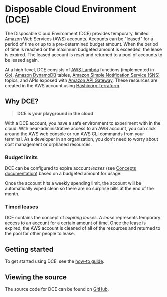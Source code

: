 # Disposable Cloud Environment (DCE)

The Disposable Cloud Environment (DCE) provides temporary, limited Amazon Web Services (AWS) accounts. Accounts can be "leased" for a period of time or up to a pre-determined budget amount. When the period of time is reached or the maximum budgeted amount is exceeded, the lease is expired. The leased account is _reset_ and returned to a pool of accounts to be leased again.

At a high-level, DCE consists of [AWS Lambda](https://aws.amazon.com/lambda/) functions (implemented in [Go](https://golang.org/)), 
[Amazon DynamoDB](https://aws.amazon.com/dynamodb/) tables, 
[Amazon Simple Notification Service (SNS)](https://aws.amazon.com/sns/) topics,
and APIs exposed with [Amazon API Gateway](https://aws.amazon.com/api-gateway/). 
These resources are created in the AWS account using [Hashicorp Terraform](https://www.terraform.io/).

## Why DCE?

> **DCE is your playground in the cloud**

With a DCE account, you have a safe environment to experiment with in the
cloud. With near-administrative access to an AWS account, you
can click around the AWS web console or run AWS CLI commands from your terminal. 
As a developer in an organization, you don't need to worry about cost management or orphaned resources.

### Budget limits

DCE can be configured to expire account _leases_ (see [Concepts documentation](concepts.md)) 
based on a budgeted amount for usage. 

Once the account hits a weekly spending limit, the account will be automatically
wiped clean so there are no surprise bills at the end of the month.

### Timed leases

DCE contains the concept of _expiring leases_. A _lease_ represents temporary
access to an account for a certain amount of time. Once the lease is expired,
the AWS account is cleaned of all of the resources and returned to the pool
for other people to lease.

## Getting started

To get started using DCE, see the [how-to guide](howto.md).

## Viewing the source

The source code for DCE can be found on [GitHub](https://github.com/Optum/dce).

